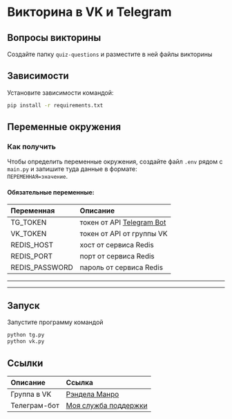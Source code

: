 # Викторина в VK и Telegram

## Вопросы викторины
Создайте папку `quiz-questions` и разместите в ней файлы викторины


## Зависимости
Установите зависимости командой:  
```sh
pip install -r requirements.txt
```

## Переменные окружения
### Как получить
Чтобы определить переменные окружения, создайте файл `.env` рядом с `main.py` и запишите туда данные в формате:  
`ПЕРЕМЕННАЯ=значение`.

#### Обязательные переменные:  

| Переменная           | Описание                                                                                        |
|:---------------------|:------------------------------------------------------------------------------------------------|
| TG_TOKEN             | токен от API [Telegram Bot](https://telegram.me/BotFather "получить токен от API Telegram Bot") | 
| VK_TOKEN             | токен от API от группы VK                                                                       |
| REDIS_HOST             | хост от сервиса Redis                                                                           |
| REDIS_PORT             | порт от сервиса Redis                                                                           |
| REDIS_PASSWORD             | пароль от сервиса Redis                                                                         |


***


***

## Запуск
Запустите программу командой
```sh
python tg.py
python vk.py
```

## Ссылки
|     Описание         | Ссылка                                                     |
|:-------------|:-----------------------------------------------------------|
| Группа в VK  | [Рэндела Манро](https://vk.com/club225809840)              |
| Телеграм-бот | [Моя служба поддержки](https://t.me/Devmanyur_support_bot) |